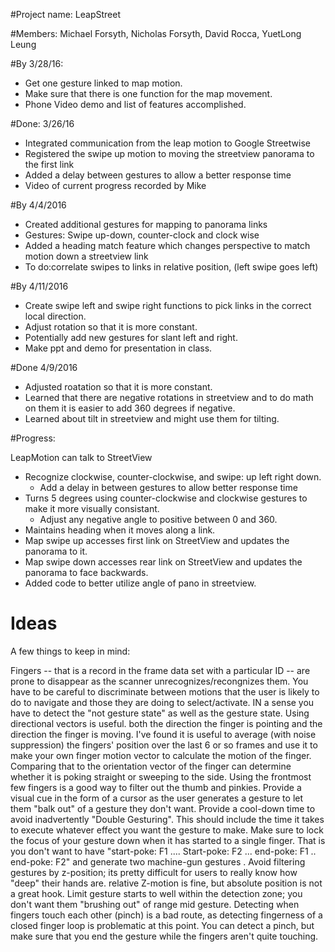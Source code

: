 #Project name: LeapStreet

#Members: 
Michael Forsyth, Nicholas Forsyth, David Rocca, YuetLong Leung  

#By 3/28/16:
   * Get one gesture linked to map motion. <br />
   * Make sure that there is one function for the map movement. <br />
   * Phone Video demo and list of features accomplished. <br />

#Done: 3/26/16
   * Integrated communication from the leap motion to Google Streetwise <br />
   * Registered the swipe up motion to moving the streetview panorama to the first link <br />
   * Added a delay between gestures to allow a better response time <br />
   * Video of current progress recorded by Mike <br />

#By 4/4/2016
   * Created additional gestures for mapping to panorama links <br />
   * Gestures: Swipe up-down, counter-clock and clock wise <br />
   * Added a heading match feature which changes perspective to match motion down a streetview link <br />
   * To do:correlate swipes to links in relative position, (left swipe goes left) <br />

#By 4/11/2016
   * Create swipe left and swipe right functions to pick links in the correct local direction. <br />
   * Adjust rotation so that it is more constant. <br />
   * Potentially add new gestures for slant left and right. <br />
   * Make ppt and demo for presentation in class. <br />

#Done 4/9/2016
   * Adjusted roatation so that it is more constant. <br />
   * Learned that there are negative rotations in streetview and to do math on them it is easier to add 360 degrees if negative. <br />
   * Learned about tilt in streetview and might use them for tilting. <br /> 

#Progress: 

LeapMotion can talk to StreetView <br /> 
   * Recognize clockwise, counter-clockwise, and swipe: up left right down. <br /> 
       * Add a delay in between gestures to allow better response time <br /> 
   * Turns 5 degrees using counter-clockwise and clockwise gestures to make it more visually consistant. <br /> 
       * Adjust any negative angle to positive between 0 and 360. <br /> 
   * Maintains heading when it moves along a link. <br /> 
   * Map swipe up accesses first link on StreetView and updates the panorama to it. <br /> 
   * Map swipe down accesses rear link on StreetView and updates the panorama to face backwards. <br /> 
   * Added code to better utilize angle of pano in streetview. <br />

# Ideas

A few things to keep in mind:

Fingers -- that is a record in the frame data set with a particular ID -- are prone to disappear as the scanner unrecognizes/recongnizes them.
You have to be careful to discriminate between motions that the user is likely to do to navigate and those they are doing to select/activate. IN a sense you have to detect the "not gesture state" as well as the gesture state.
Using directional vectors is useful. both the direction the finger is pointing and the direction the finger is moving. I've found it is useful to average (with noise suppression) the fingers' position over the last 6 or so frames and use it to make your own finger motion vector to calculate the motion of the finger. Comparing that to the orientation vector of the finger can determine whether it is poking straight or sweeping to the side.
Using the frontmost few fingers is a good way to filter out the thumb and pinkies.
Provide a visual cue in the form of a cursor as the user generates a gesture to let them "balk out" of a gesture they don't want.
Provide a cool-down time to avoid inadvertently "Double Gesturing". This should include the time it takes to execute whatever effect you want the gesture to make.
Make sure to lock the focus of your gesture down when it has started to a single finger. That is you don't want to have "start-poke: F1 .... Start-poke: F2 ... end-poke: F1 .. end-poke: F2" and generate two machine-gun gestures .
Avoid filtering gestures by z-position; its pretty difficult for users to really know how "deep" their hands are. relative Z-motion is fine, but absolute position is not a great hook.
Limit gesture starts to well within the detection zone; you don't want them "brushing out" of range mid gesture.
Detecting when fingers touch each other (pinch) is a bad route, as detecting fingerness of a closed finger loop is problematic at this point. You can detect a pinch, but make sure that you end the gesture while the fingers aren't quite touching.

